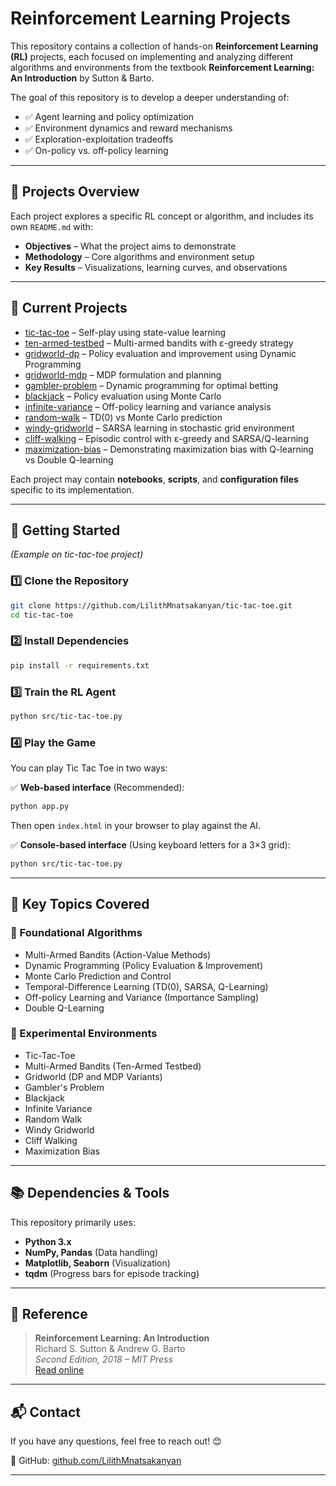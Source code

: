 # **Reinforcement Learning Projects**

This repository contains a collection of hands-on **Reinforcement Learning (RL)** projects, each focused on implementing and analyzing different algorithms and environments from the textbook **Reinforcement Learning: An Introduction** by Sutton & Barto.

The goal of this repository is to develop a deeper understanding of:
- ✅ Agent learning and policy optimization
- ✅ Environment dynamics and reward mechanisms
- ✅ Exploration-exploitation tradeoffs
- ✅ On-policy vs. off-policy learning

---

## 🧠 **Projects Overview**

Each project explores a specific RL concept or algorithm, and includes its own `README.md` with:
- **Objectives** – What the project aims to demonstrate
- **Methodology** – Core algorithms and environment setup
- **Key Results** – Visualizations, learning curves, and observations

---

## 📂 **Current Projects**


- [tic-tac-toe](./tic-tac-toe/) – Self-play using state-value learning
- [ten-armed-testbed](./ten-armed-testbed/) – Multi-armed bandits with ε-greedy strategy
- [gridworld-dp](./gridworld-dp/) – Policy evaluation and improvement using Dynamic Programming
- [gridworld-mdp](./gridworld-mdp/) – MDP formulation and planning
- [gambler-problem](./gambler-problem/) – Dynamic programming for optimal betting
- [blackjack](./blackjack/) – Policy evaluation using Monte Carlo
- [infinite-variance](./infinite-variance/) – Off-policy learning and variance analysis
- [random-walk](./random-walk/) – TD(0) vs Monte Carlo prediction
- [windy-gridworld](./windy-gridworld/) – SARSA learning in stochastic grid environment
- [cliff-walking](./cliff-walking/) – Episodic control with ε-greedy and SARSA/Q-learning
- [maximization-bias](./maximization-bias/) – Demonstrating maximization bias with Q-learning vs Double Q-learning

Each project may contain **notebooks**, **scripts**, and **configuration files** specific to its implementation.

---

## **🚀 Getting Started** 
_(Example on tic-tac-toe project)_

### 1️⃣ **Clone the Repository**
```sh
git clone https://github.com/LilithMnatsakanyan/tic-tac-toe.git  
cd tic-tac-toe
```

### 2️⃣ **Install Dependencies**
```sh
pip install -r requirements.txt  
```

### 3️⃣ **Train the RL Agent**
```sh
python src/tic-tac-toe.py  
```

### 4️⃣ **Play the Game**

You can play Tic Tac Toe in two ways:

✅ **Web-based interface** (Recommended):
```sh
python app.py  
```
Then open `index.html` in your browser to play against the AI.

✅ **Console-based interface** (Using keyboard letters for a 3×3 grid):
```sh
python src/tic-tac-toe.py  
```

---

## 📌 **Key Topics Covered**

### 🎯 Foundational Algorithms
- Multi-Armed Bandits (Action-Value Methods)
- Dynamic Programming (Policy Evaluation & Improvement)
- Monte Carlo Prediction and Control
- Temporal-Difference Learning (TD(0), SARSA, Q-Learning)
- Off-policy Learning and Variance (Importance Sampling)
- Double Q-Learning 

### 🧪 Experimental Environments
- Tic-Tac-Toe
- Multi-Armed Bandits (Ten-Armed Testbed)
- Gridworld (DP and MDP Variants)
- Gambler's Problem
- Blackjack
- Infinite Variance
- Random Walk
- Windy Gridworld
- Cliff Walking
- Maximization Bias

---

## **📚 Dependencies & Tools**

This repository primarily uses:
- **Python 3.x**
- **NumPy, Pandas** (Data handling)
- **Matplotlib, Seaborn** (Visualization)
- **tqdm** (Progress bars for episode tracking)


---

## 📖 **Reference**

> **Reinforcement Learning: An Introduction**  
> Richard S. Sutton & Andrew G. Barto  
> _Second Edition, 2018 – MIT Press_  
> [Read online](https://www.andrew.cmu.edu/course/10-703/textbook/BartoSutton.pdf)

---

## 📬 **Contact**

If you have any questions, feel free to reach out! 😊

🔗 GitHub: [github.com/LilithMnatsakanyan](https://github.com/LilithMnatsakanyan)

---
